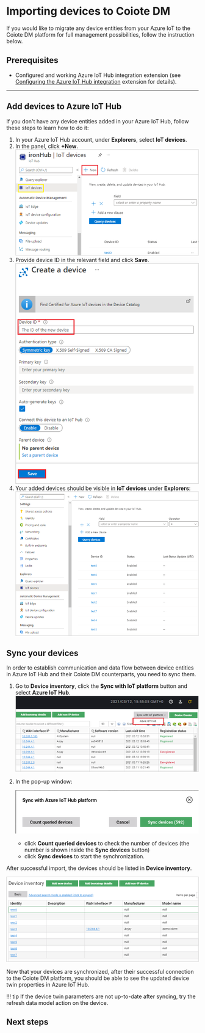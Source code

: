 # Importing devices to Coiote DM

If you would like to migrate any device entities from your Azure IoT to the Coiote DM platform for full management possibilities, follow the instruction below.

## Prerequisites

- Configured and working Azure IoT Hub integration extension (see [Configuring the Azure IoT Hub integration](../Configuring_Azure_IoT_Hub_integration_extension.md) extension for details).
_______________

## Add devices to Azure IoT Hub

If you don't have any device entities added in your Azure IoT Hub, follow these steps to learn how to do it:

1. In your Azure IoT Hub account, under **Explorers**, select **IoT devices**.
2. In the panel, click **+New**.
   ![Adding devices to Azure IoT Hub](images/add_device_azure.png "Adding devices to Azure")
3. Provide device ID in the relevant field and click **Save**.
   ![Adding a device to Azure IoT Hub](images/add_device_ID.png "Adding a device to Azure")
4. Your added devices should be visible in **IoT devices** under **Explorers**:
   ![Azure IoT Hub device list](images/Azure_device_list.png "Azure IoT Hub device list")

## Sync your devices

In order to establish communication and data flow between device entities in Azure IoT Hub and their Coiote DM counterparts, you need to sync them.

1. Go to **Device inventory**, click the **Sync with IoT platform** button and select **Azure IoT Hub**.
   ![Syncing Azure IoT Hub devices](images/device_inventory.png "Syncing Azure IoT Hub devices")
2. In the pop-up window:

   ![Syncing Azure IoT Hub devices](images/sync_devices_hub.png "Syncing Azure IoT Hub devices")

   - click **Count queried devices** to check the number of devices (the number is shown inside the **Sync devices** button)
   - click **Sync devices** to start the synchronization.

After successful import, the devices should be listed in **Device inventory**.

![Coiote DM imported devices](images/coiote_device_list.png "Coiote DM imported devices")

Now that your devices are synchronized, after their successful connection to the Coiote DM platform, you should be able to see the updated device twin properties in Azure IoT Hub.

!!! tip
If the device twin parameters are not up-to-date after syncing, try the refresh data model action on the device.

## Next steps
